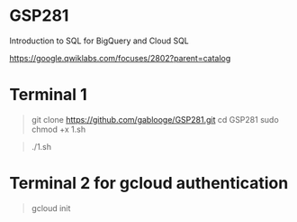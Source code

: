 # GSP281

Introduction to SQL for BigQuery and Cloud SQL 

https://google.qwiklabs.com/focuses/2802?parent=catalog


# Terminal 1
> git clone https://github.com/gablooge/GSP281.git
> cd GSP281
> sudo chmod +x 1.sh

> ./1.sh


# Terminal 2 for gcloud authentication
> gcloud init


